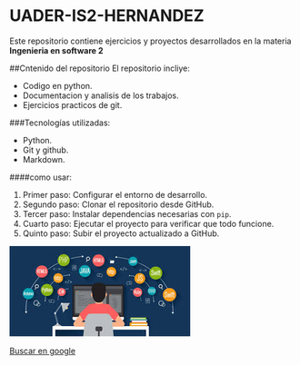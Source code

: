 # UADER-IS2-HERNANDEZ

Este repositorio contiene ejercicios y proyectos desarrollados en la materia **Ingenieria en software 2**

##Cntenido del repositorio
El repositorio incliye:

- Codigo en python.
- Documentacion y analisis de los trabajos.
- Ejercicios practicos de git.

###Tecnologías utilizadas:

- Python.
- Git y github.
- Markdown.

####como usar:

1. Primer paso: Configurar el entorno de desarrollo.
2. Segundo paso: Clonar el repositorio desde GitHub.
3. Tercer paso: Instalar dependencias necesarias con `pip`.
4. Cuarto paso: Ejecutar el proyecto para verificar que todo funcione.
5. Quinto paso: Subir el proyecto actualizado a GitHub.

![imagen](imagen/Imagen.JPG)

[Buscar en google](https://www.google.com/) 
